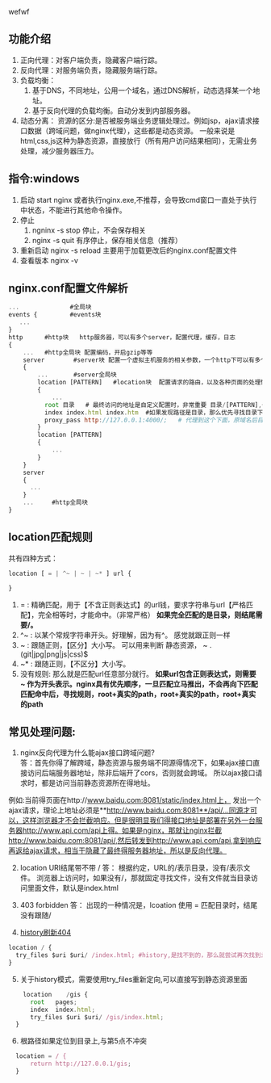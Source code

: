 wefwf

## 功能介绍

1. 正向代理：对客户端负责，隐藏客户端行踪。
2. 反向代理：对服务端负责，隐藏服务端行踪。
3. 负载均衡：
    1. 基于DNS，不同地址，公用一个域名，通过DNS解析，动态选择某一个地址。
    2. 基于反向代理的负载均衡。自动分发到内部服务器。
4. 动态分离： 资源的区分:是否被服务端业务逻辑处理过。例如jsp，ajax请求接口数据（跨域问题，做nginx代理），这些都是动态资源。  一般来说是html,css,js这种为静态资源，直接放行（所有用户访问结果相同），无需业务处理，减少服务器压力。

## 指令:windows

1. 启动  start nginx  或者执行nginx.exe,不推荐，会导致cmd窗口一直处于执行中状态，不能进行其他命令操作。
2. 停止  
    1. ngninx -s stop 停止，不会保存相关
    2. nginx -s quit  有序停止，保存相关信息（推荐）
3. 重新启动 nginx -s reload 主要用于加载更改后的nginx.conf配置文件
4. 查看版本 nginx -v

## nginx.conf配置文件解析

```js
...              #全局块
events {         #events块
   ...
}
http      #http块   http服务器，可以有多个server，配置代理，缓存，日志
{
    ...   #http全局块 配置编码，开启gzip等等
    server        #server块 配置一个虚拟主机服务的相关参数，一个http下可以有多个server
    { 
        ...       #server全局块 
        location [PATTERN]   #location块  配置请求的路由，以及各种页面的处理情况
        {
            ...
          root 目录   # 最终访问的地址是自定义配置时，非常重要 目录/[PATTERN],也就是root+访问path
          index index.html index.htm  #如果发现路径是目录，那么优先寻找目录下的哪个文件
          proxy_pass http://127.0.0.1:4000/;   # 代理到这个下面，原域名后目录的所有，全部向此之后拼接
        }
        location [PATTERN] 
        {
            ...
        }
    }
    server
    {
      ...
    }
    ...     #http全局块
}
```

## location匹配规则
共有四种方式：
```js
location [ = | ^~ | ~ | ~* ] url {

}
```
1. = : 精确匹配，用于【不含正则表达式】的url钱，要求字符串与url【严格匹配】，完全相等时，才能命中。（非常严格） **如果完全匹配的是目录，则结尾需要/。**
2. ^~ : 以某个常规字符串开头。好理解，因为有^。 感觉就跟正则一样
3. ~ :  跟随正则，【区分】大小写。 可以用来判断 静态资源， ~ \.(git|jpg|png|js|css)$ 
4. ~* : 跟随正则，【不区分】大小写。
5. 没有规则:  那么就是匹配url任意部分就行。
**如果url包含正则表达式，则需要 ~ 作为开头表示。nginx具有优先顺序，一旦匹配立马推出，不会再向下匹配**
**匹配命中后，寻找规则，root+真实的path，root+真实的path，root+真实的path**
 
## 常见处理问题:
1. nginx反向代理为什么能ajax接口跨域问题?   
答：首先你得了解跨域，静态资源与服务端不同源得情况下，如果ajax接口直接访问后端服务器地址，除非后端开了cors，否则就会跨域。 所以ajax接口请求时，都是访问当前静态资源所在得地址。   

例如:当前得页面在http://www.baidu.com:8081/static/index.html上，
发出一个ajax请求，理论上地址必须是**http://www.baidu.com:8081**/api/...同源才可以，这样浏览器才不会拦截响应。但是很明显我们得接口地址是部署在另外一台服务器http://www.api.com/api上得。如果是nginx，那就让nginx拦截http://www.baidu.com:8081/api/,然后转发到http://www.api.com/api,拿到响应再返给ajax请求，相当于隐藏了最终得服务器地址，所以是反向代理。


2. location URI结尾带不带 /
答： 根据约定，URL的/表示目录，没有/表示文件。 浏览器上访问时，如果没有/，那就固定寻找文件，没有文件就当目录访问里面文件，默认是index.html

3. 403 forbidden
答： 出现的一种情况是，lcoation 使用 = 匹配目录时，结尾没有跟随/

4. [history刷新404](https://v3.router.vuejs.org/zh/guide/essentials/history-mode.html#后端配置例子)
```js
location / {
  try_files $uri $uri/ /index.html; #history,是找不到的，那么就尝试再次找到index.html即可。如果是部署在目录之下，则/目录/.../index.html
}
```

5. 关于history模式，需要使用try_files重新定向,可以直接写到静态资源里面
```js
    location    /gis {
      root   pages;
      index  index.html;
      try_files $uri $uri/ /gis/index.html;
  }
```

6. 根路径如果定位到目录上,与第5点不冲突
```js
  location = / {
      return http://127.0.0.1/gis;
  }
```

